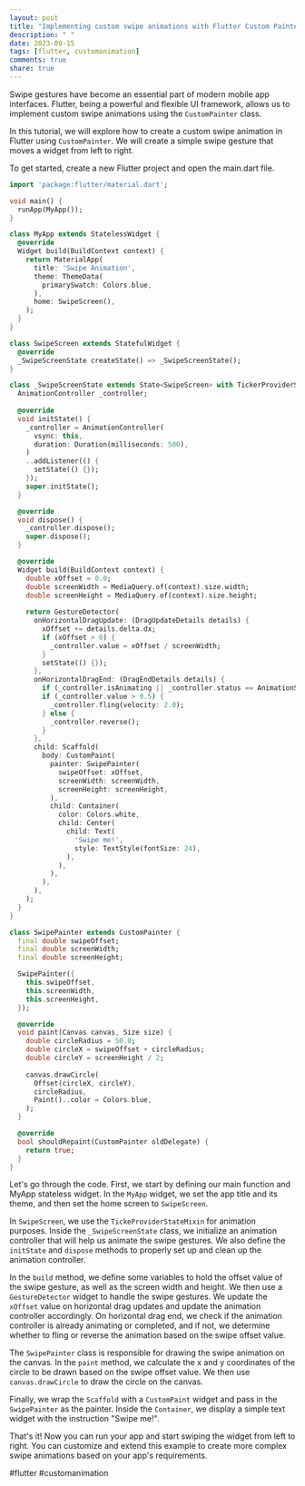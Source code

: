 ```yaml
---
layout: post
title: "Implementing custom swipe animations with Flutter Custom Painter"
description: " "
date: 2023-09-15
tags: [flutter, customanimation]
comments: true
share: true
---
```


Swipe gestures have become an essential part of modern mobile app interfaces. Flutter, being a powerful and flexible UI framework, allows us to implement custom swipe animations using the `CustomPainter` class.

In this tutorial, we will explore how to create a custom swipe animation in Flutter using `CustomPainter`. We will create a simple swipe gesture that moves a widget from left to right.

To get started, create a new Flutter project and open the main.dart file. 

```dart
import 'package:flutter/material.dart';

void main() {
  runApp(MyApp());
}

class MyApp extends StatelessWidget {
  @override
  Widget build(BuildContext context) {
    return MaterialApp(
      title: 'Swipe Animation',
      theme: ThemeData(
        primarySwatch: Colors.blue,
      ),
      home: SwipeScreen(),
    );
  }
}

class SwipeScreen extends StatefulWidget {
  @override
  _SwipeScreenState createState() => _SwipeScreenState();
}

class _SwipeScreenState extends State<SwipeScreen> with TickerProviderStateMixin {
  AnimationController _controller;
  
  @override
  void initState() {
    _controller = AnimationController(
      vsync: this,
      duration: Duration(milliseconds: 500),
    )
    ..addListener(() {
      setState(() {});
    });
    super.initState();
  }

  @override
  void dispose() {
    _controller.dispose();
    super.dispose();
  }

  @override
  Widget build(BuildContext context) {
    double xOffset = 0.0;
    double screenWidth = MediaQuery.of(context).size.width;
    double screenHeight = MediaQuery.of(context).size.height;
    
    return GestureDetector(
      onHorizontalDragUpdate: (DragUpdateDetails details) {
        xOffset += details.delta.dx;
        if (xOffset > 0) {
          _controller.value = xOffset / screenWidth;
        }
        setState(() {});
      },
      onHorizontalDragEnd: (DragEndDetails details) {
        if (_controller.isAnimating || _controller.status == AnimationStatus.completed) return;
        if (_controller.value > 0.5) {
          _controller.fling(velocity: 2.0);
        } else {
          _controller.reverse();
        }
      },
      child: Scaffold(
        body: CustomPaint(
          painter: SwipePainter(
            swipeOffset: xOffset,
            screenWidth: screenWidth,
            screenHeight: screenHeight,
          ),
          child: Container(
            color: Colors.white,
            child: Center(
              child: Text(
                'Swipe me!',
                style: TextStyle(fontSize: 24),
              ),
            ),
          ),
        ),
      ),
    );
  }
}

class SwipePainter extends CustomPainter {
  final double swipeOffset;
  final double screenWidth;
  final double screenHeight;

  SwipePainter({
    this.swipeOffset,
    this.screenWidth,
    this.screenHeight,
  });

  @override
  void paint(Canvas canvas, Size size) {
    double circleRadius = 50.0;
    double circleX = swipeOffset + circleRadius;
    double circleY = screenHeight / 2;
    
    canvas.drawCircle(
      Offset(circleX, circleY),
      circleRadius,
      Paint()..color = Colors.blue,
    );
  }

  @override
  bool shouldRepaint(CustomPainter oldDelegate) {
    return true;
  }
}
```

Let's go through the code. First, we start by defining our main function and MyApp stateless widget. In the `MyApp` widget, we set the app title and its theme, and then set the home screen to `SwipeScreen`.

In `SwipeScreen`, we use the `TickeProviderStateMixin` for animation purposes. Inside the `_SwipeScreenState` class, we initialize an animation controller that will help us animate the swipe gestures. We also define the `initState` and `dispose` methods to properly set up and clean up the animation controller.

In the `build` method, we define some variables to hold the offset value of the swipe gesture, as well as the screen width and height. We then use a `GestureDetector` widget to handle the swipe gestures. We update the `xOffset` value on horizontal drag updates and update the animation controller accordingly. On horizontal drag end, we check if the animation controller is already animating or completed, and if not, we determine whether to fling or reverse the animation based on the swipe offset value.

The `SwipePainter` class is responsible for drawing the swipe animation on the canvas. In the `paint` method, we calculate the x and y coordinates of the circle to be drawn based on the swipe offset value. We then use `canvas.drawCircle` to draw the circle on the canvas.

Finally, we wrap the `Scaffold` with a `CustomPaint` widget and pass in the `SwipePainter` as the painter. Inside the `Container`, we display a simple text widget with the instruction "Swipe me!".

That's it! Now you can run your app and start swiping the widget from left to right. You can customize and extend this example to create more complex swipe animations based on your app's requirements.

#flutter #customanimation